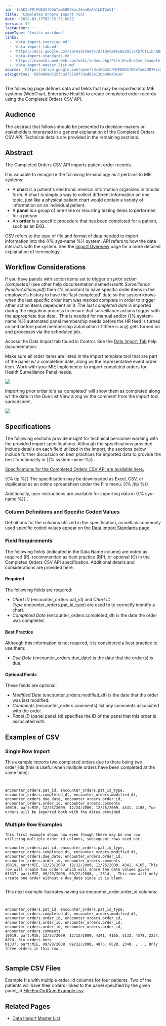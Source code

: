 ```yaml
---
id: '1kGK2cFMtPN8GSfO9bTam5OR7Kzc26nnEnAh1LKT2uVI'
title: 'Completed Orders Import Tool'
date: '2020-03-17T02:25:23.687Z'
version: 49
lastAuthor: ''
mimeType: 'text/x-markdown'
links:
  - 'data-import-overview.md'
  - 'data-import-tab.md'
  - 'https://docs.google.com/spreadsheets/d/1OyCm9CuBEdQIlkXb7OtLIbnXB47UIFgnDzmR7J8j2Cw/edit#gid=0'
  - 'data-import-standards.md'
  - 'https://miewiki.med-web.com/wiki/index.php/File:EncOrdCom_Example.csv'
  - 'data-import-master-list.md'
source: 'https://drive.google.com/open?id=1kGK2cFMtPN8GSfO9bTam5OR7Kzc26nnEnAh1LKT2uVI'
wikigdrive: 'dd69069d725fca5f553df7ded62e130a49d49ca6'
---
```

The following page defines data and fields that may be imported into MIE systems (WebChart, Enterprise Health) to create completed order records using the Completed Orders CSV API.

## Audience

The abstract that follows should be presented to decision-makers or stakeholders interested in a general explanation of the Completed Orders CSV API. Technical details are provided in the remaining sections.

## Abstract

The Completed Orders CSV API imports patient order records.

It is valuable to recognize the following terminology as it pertains to MIE systems:

* A <strong>chart</strong> is a patient's electronic medical information organized in tabular form. A chart is simply a way to collect different information on one topic, just like a physical patient chart would contain a variety of information on an individual patient.
* A <strong>panel</strong> is a group of one-time or recurring testing items to performed for a person.
* An <strong>order</strong> is a specific procedure that has been completed for a patient, such as an EKG.

CSV refers to the type of file and format of data needed to import information into the {{% sys-name %}} system. API refers to how the data interacts with the system. See the [Import Overview](data-import-overview.md) page for a more detailed explanation of terminology.

## Workflow Considerations

If you have panels with action items set to trigger on *prior action (completed)* (see other help documentation named *Health Surveillance Panels-Actions.pdf*) then it's important to have specific order items in the employee's history to have the ‘last completed' date so the system knows when the last specific order item was marked complete in order to trigger other action items dependent on it. The *last completed date* is imported during the migration process to ensure that surveillance actions trigger with the appropriate due date.  This is needed for manual and/or {{% system-name %}} automated panel membership needs before the HR feed is turned on and before panel membership automation (if there is any) gets turned on and processes via the scheduled job.

Access the Data Import tab found in Control. See the [Data Import Tab](data-import-tab.md) help documentation.

Make sure all order items are listed in the import template tool that are part of the panel w/ a completion date, along w/ the representative event order item. Work with your MIE Implementer to import completed orders for Health Surveillance Panel needs.

![](../completed-orders-import-tool.assets/b0bffbd5c9285eafb567f3850be952d3.png)

Importing prior order id's as ‘completed' will show them as completed along w/ the date in the Due List View along w/ the comment from the import tool spreadsheet.

![](../completed-orders-import-tool.assets/ed1c588f98b3f68c001e36251d2d9f8c.png)

## Specifications

The following sections provide insight for technical personnel working with the provided import specifications. Although the specifications provided include details on each field utilized in the import, the sections below include further discussion on best practices for imported data to provide the best functionality in {{% system-name %}} .

[Specifications for the Completed Orders CSV API are available here.](https://docs.google.com/spreadsheets/d/1OyCm9CuBEdQIlkXb7OtLIbnXB47UIFgnDzmR7J8j2Cw/edit#gid=0)

{{% tip %}}
The specification may be downloaded as Excel, CSV, or duplicated as an online spreadsheet under the File menu.
{{% /tip %}}

Additionally, user instructions are available for importing data in {{% sys-name %}} .

### Column Definitions and Specific Coded Values

Definitions for the columns utilized in the specification, as well as commonly used specific coded values appear on the [Data Import Standards](data-import-standards.md) page.

### Field Requirements

The following fields (indicated in the Data Name column) are noted as required (R), recommended as best practice (BP), or optional (O) in the Completed Orders CSV API specification. Additional details and considerations are provided here.

#### Required

The following fields are required:

* <em>Chart ID</em> (encounter_orders.pat_id) and <em>Chart ID Type</em> encounter_orders.pat_id_type) are used to to correctly identify a chart.
* <em>Completed Date</em> (encounter_orders.completed_dt) is the date the order was completed.

#### Best Practice

Although this information is not required, it is considered a best practice to use them:

* <em>Due Date</em> (encounter_orders.due_date) is the date that the order(s) is due.

#### Optional Fields

These fields are optional:

* <em>Modified Date</em> (encounter_orders.modified_dt) is the date that the order was last modified.
* <em>Comments</em> (encounter_orders.comments) list any comments associated with the order.
* <em>Panel ID</em> (panel.panel_id) specifies the ID of the panel that this order is associated with.

## Examples of CSV

### Single Row Import

This example imports two completed orders due to there being two order_ids (this is useful when multiple orders have been completed at the same time):
```


encounter_orders.pat_id, encounter_orders.pat_id_type, encounter_orders.completed_dt, encounter_orders.modified_dt, encounter_orders.due_date, encounter_orders.order_id, encounter_orders.order_id, encounter_orders.comments   
10019, part:MIE, 12/23/2009, 12/24/2009, 12/25/2009, 4341, 4165, Two orders will be imported both with the dates provided

```

### Multiple Row Examples

```
This first example shows how even though there may be one row utilizing multiple order_id columns, subsequent rows need not:

encounter_orders.pat_id, encounter_orders.pat_id_type, encounter_orders.completed_dt, encounter_orders.modified_dt, encounter_orders.due_date, encounter_orders.order_id, encounter_orders.order_id, encounter_orders.comments
10019, part:MIE, 12/23/2009, 12/12/2009, 12/25/2009, 4341, 4165, This row will create two orders which will share the date values given
01337, part:MIE, 09/20/2008, 09/22/2008, , 2314, , This row will only create one order without a due_date since it is blank


```

This next example illustrates having six encounter_order.order_id columns:
```


encounter_orders.pat_id, encounter_orders.pat_id_type, encounter_orders.completed_dt, encounter_orders.modified_dt, encounter_orders.order_id, encounter_orders.order_id, encounter_orders.order_id, encounter_orders.order_id,
encounter_orders.order_id, encounter_orders.order_id, encounter_orders.comments
10019, part:MIE, 12/23/2009, 12/12/2009, 4341, 4165, 5132, 4578, 2234, 8874, Six orders here
01337, part:MIE, 09/20/2008, 09/22/2008, 4875, 6628, 2348, , , , Only three orders in this row


```

## Sample CSV Files

Example file with multiple order_id columns for four patients. Two of the patients will have their orders linked to the panel specified by the given panel_id [File:EncOrdCom Example.csv](https://miewiki.med-web.com/wiki/index.php/File:EncOrdCom_Example.csv)

## Related Pages

* [Data Import Master List](data-import-master-list.md)

